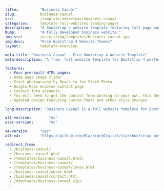 ```yaml
---
title:			"Business Casual"
slug:			business-casual
src:			/template-overviews/business-casual
categories:		template full-websites landing-pages
description:	"A Bootstrap 4 website template featuring full page background images and other easy to use Bootstrap elements."
bump:			"A fully developed business website."
img-src:		/assets/img/templates/business-casual.jpg
img-desc:		"Free Bootstrap 4 Website Themes"
layout:			template-overview

meta-title: "Business Casual - Free Bootstrap 4 Website Template"
meta-description: "A free, full website template for Bootstrap 4 perfect for small businesses. All Start Bootstrap templates are free to use and open source."

features:
  - Four pre-built HTML pages:
  - Home page image slider
  - Stock photography by Death to the Stock Photo
  - Google Maps enabled contact page
  - Contact form elements
  - You will need to get the contact form working on your own, this demo is a great start!
  - Updated design featuring custom fonts and other style changes

long-description: "Business Casual is a full website template for Bootstrap 4. It features four different HTML pages and a number of custom style components."

alt-version:		"no"
user-version:		"no"

v4-version:     "yes"
alt-v4:         "https://github.com/BlackrockDigital/startbootstrap-business-casual/archive/v4-dev.zip"

redirect_from:
  - /business-casual/
  - /business-casual.php/
  - /templates/business-casual.html/
  - /templates/business-casual/
  - /templates/business-casual/index.html
  - /business-casual/about.html
  - /business-casual/contact.html
  - /downloads/business-casual.zip/
---
```

